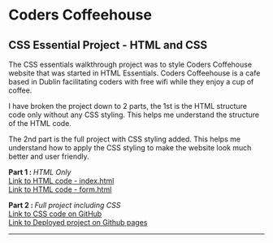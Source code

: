# Coders Coffeehouse
## CSS Essential Project - HTML and CSS

The CSS essentials walkthrough project was to style Coders Coffehouse website that was started in HTML Essentials. Coders Coffeehouse is a cafe based in Dublin facilitating coders with free wifi while they enjoy a cup of coffee.

I have broken the project down to 2 parts, the 1st is the HTML structure code only without any CSS styling.  This helps me understand the structure of the HTML code.

The 2nd part is the full project with CSS styling added.  This helps me understand how to apply the CSS styling to make the website look much better and user friendly.

<strong>Part 1 : </strong><em>HTML Only</em><br>
<a href="https://github.com/TaherCCG/HTML_Essentials/blob/e036db2f77765e9c78a7f317cd1287c19583282d/00-HTMLEssentialsProject-CodersCoffeehouse/index.html">Link to HTML code - index.html</a><br>
<a href="https://github.com/TaherCCG/HTML_Essentials/blob/e036db2f77765e9c78a7f317cd1287c19583282d/00-HTMLEssentialsProject-CodersCoffeehouse/form.html">Link to HTML code - form.html</a>


<strong>Part 2 : </strong><em>Full project including CSS</em><br>
<a href="https://github.com/TaherCCG/CodersCoffeehouseProject/blob/bba2b528b9a864f7f1951dd262a1facd45b0b768/css/style.css">Link to CSS code on GitHub</a><br>
<a href="https://taherccg.github.io/CodersCoffeehouseProject/index.html">Link to Deployed project on Github pages</a>
<hr>


